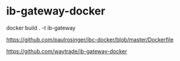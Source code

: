 # ib-gateway-docker

docker build . -t ib-gateway


https://github.com/paulrosinger/ibc-docker/blob/master/Dockerfile

https://github.com/waytrade/ib-gateway-docker